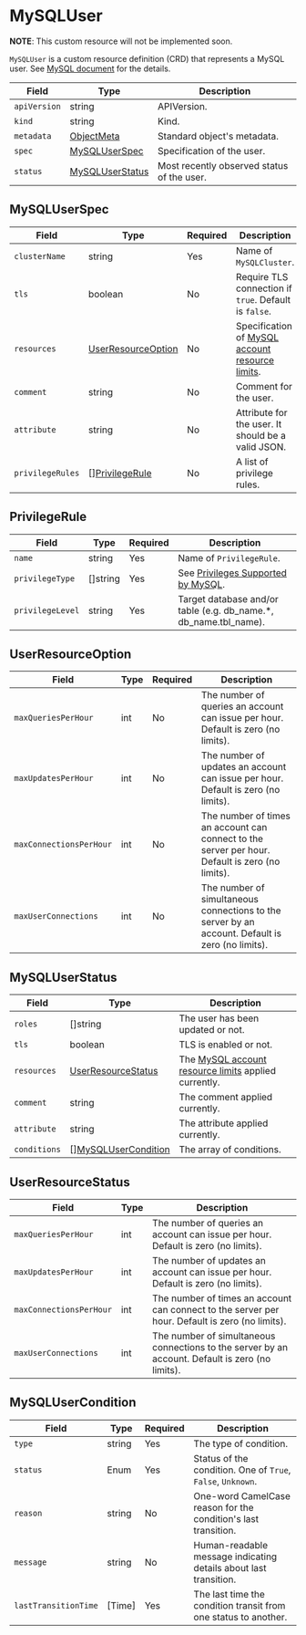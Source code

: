 MySQLUser
=========

**NOTE**: This custom resource will not be implemented soon.

`MySQLUser` is a custom resource definition (CRD) that represents a MySQL user.
See [MySQL document](https://dev.mysql.com/doc/refman/8.0/en/create-user.html) for the details.

| Field        | Type                                | Description                                |
| ------------ | ----------------------------------- | ------------------------------------------ |
| `apiVersion` | string                              | APIVersion.                                |
| `kind`       | string                              | Kind.                                      |
| `metadata`   | [ObjectMeta]                        | Standard object's metadata.                |
| `spec`       | [MySQLUserSpec](#MySQLUserSpec)     | Specification of the user.                 |
| `status`     | [MySQLUserStatus](#MySQLUserStatus) | Most recently observed status of the user. |

MySQLUserSpec
-------------

| Field            | Type                                      | Required | Description                                           |
| ---------------- | ----------------------------------------- | -------- | ----------------------------------------------------- |
| `clusterName`    | string                                    | Yes      | Name of `MySQLCluster`.                               |
| `tls`            | boolean                                   | No       | Require TLS connection if `true`. Default is `false`. |
| `resources`      | [UserResourceOption](#UserResourceOption) | No       | Specification of [MySQL account resource limits].     |
| `comment`        | string                                    | No       | Comment for the user.                                 |
| `attribute`      | string                                    | No       | Attribute for the user. It should be a valid JSON.    |
| `privilegeRules` | \[\][PrivilegeRule](#PrivilegeRule)       | No       | A list of privilege rules.                            |

PrivilegeRule
-------------

| Field            | Type     | Required | Description                                                       |
| ---------------- | -------- | -------- | ----------------------------------------------------------------- |
| `name`           | string   | Yes      | Name of `PrivilegeRule`.                                          |
| `privilegeType`  | []string | Yes      | See [Privileges Supported by MySQL][GRANT statement].             |
| `privilegeLevel` | string   | Yes      | Target database and/or table (e.g. db_name.\*, db_name.tbl_name). |

UserResourceOption
------------------

| Field                   | Type | Required | Description                                                                                      |
| ----------------------- | ---- | -------- | ------------------------------------------------------------------------------------------------ |
| `maxQueriesPerHour`     | int  | No       | The number of queries an account can issue per hour. Default is zero (no limits).                |
| `maxUpdatesPerHour`     | int  | No       | The number of updates an account can issue per hour. Default is zero (no limits).                |
| `maxConnectionsPerHour` | int  | No       | The number of times an account can connect to the server per hour. Default is zero (no limits).  |
| `maxUserConnections`    | int  | No       | The number of simultaneous connections to the server by an account. Default is zero (no limits). |

MySQLUserStatus
---------------

| Field        | Type                                          | Description                                            |
| ------------ | --------------------------------------------- | ------------------------------------------------------ |
| `roles`      | []string                                      | The user has been updated or not.                      |
| `tls`        | boolean                                       | TLS is enabled or not.                                 |
| `resources`  | [UserResourceStatus](#UserResourceStatus)     | The [MySQL account resource limits] applied currently. |
| `comment`    | string                                        | The comment applied currently.                         |
| `attribute`  | string                                        | The attribute applied currently.                       |
| `conditions` | \[\][MySQLUserCondition](#MySQLUserCondition) | The array of conditions.                               |

UserResourceStatus
------------------

| Field                   | Type | Description                                                                                      |
| ----------------------- | ---- | ------------------------------------------------------------------------------------------------ |
| `maxQueriesPerHour`     | int  | The number of queries an account can issue per hour. Default is zero (no limits).                |
| `maxUpdatesPerHour`     | int  | The number of updates an account can issue per hour. Default is zero (no limits).                |
| `maxConnectionsPerHour` | int  | The number of times an account can connect to the server per hour. Default is zero (no limits).  |
| `maxUserConnections`    | int  | The number of simultaneous connections to the server by an account. Default is zero (no limits). |

MySQLUserCondition
------------------

| Field                | Type   | Required | Description                                                      |
| -------------------- | ------ | -------- | ---------------------------------------------------------------- |
| `type`               | string | Yes      | The type of condition.                                           |
| `status`             | Enum   | Yes      | Status of the condition. One of `True`, `False`, `Unknown`.      |
| `reason`             | string | No       | One-word CamelCase reason for the condition's last transition.   |
| `message`            | string | No       | Human-readable message indicating details about last transition. |
| `lastTransitionTime` | [Time] | Yes      | The last time the condition transit from one status to another.  |

[ObjectMeta]: https://kubernetes.io/docs/reference/generated/kubernetes-api/v1.17/#objectmeta-v1-meta
[MySQL account resource limits]: https://dev.mysql.com/doc/refman/8.0/en/user-resources.html
[GRANT Statement]: https://dev.mysql.com/doc/refman/8.0/en/grant.html
